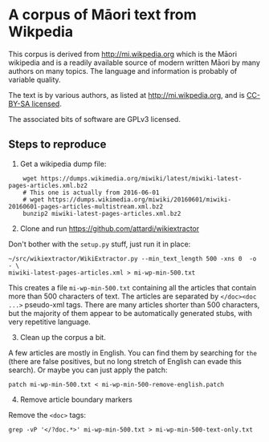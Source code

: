 # A corpus of Māori text from Wikpedia

This corpus is derived from http://mi.wikpedia.org which is the Māori
wikipedia and is a readily available source of modern written Māori by
many authors on many topics. The language and information is probably
of variable quality.

The text is by various authors, as listed at http://mi.wikpedia.org,
and is [CC-BY-SA licensed](https://creativecommons.org/licenses/by-sa/3.0/).

The associated bits of software are GPLv3 licensed.

## Steps to reproduce

1. Get a wikipedia dump file:

```
    wget https://dumps.wikimedia.org/miwiki/latest/miwiki-latest-pages-articles.xml.bz2
    # This one is actually from 2016-06-01
    # wget https://dumps.wikimedia.org/miwiki/20160601/miwiki-20160601-pages-articles-multistream.xml.bz2
    bunzip2 miwiki-latest-pages-articles.xml.bz2
```

2. Clone and run https://github.com/attardi/wikiextractor

Don't bother with the `setup.py` stuff, just run it in place:

    ~/src/wikiextractor/WikiExtractor.py --min_text_length 500 -xns 0  -o - \
    miwiki-latest-pages-articles.xml > mi-wp-min-500.txt

This creates a file `mi-wp-min-500.txt` containing all the articles
that contain more than 500 characters of text. The articles are
separated by `</doc><doc ...>` pseudo-xml tags. There are many
articles shorter than 500 characters, but the majority of them appear
to be automatically generated stubs, with very repetitive language.

3. Clean up the corpus a bit.

A few articles are mostly in English. You can find them by searching
for `the` (there are false positives, but no long stretch of English
can evade this search). Or maybe you can just apply the patch:

    patch mi-wp-min-500.txt < mi-wp-min-500-remove-english.patch

4. Remove article boundary markers

Remove the `<doc>` tags:

    grep -vP '</?doc.*>' mi-wp-min-500.txt > mi-wp-min-500-text-only.txt

